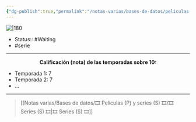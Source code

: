```yaml
---
{"dg-publish":true,"permalink":"/notas-varias/bases-de-datos/peliculas-p-y-series-s/s-record-of-ragnarok/"}
---
```



![|180](https://m.media-amazon.com/images/M/MV5BOTcyOGZiMzctNTQyOS00OTYzLTk0M2EtMTI5MTU0NmU5ZGU2XkEyXkFqcGdeQXVyMTI2NTY3NDg5._V1_SX300.jpg)

- Status:: #Waiting
- #serie

---

**<center>Calificación (nota) de las temporadas sobre 10:</center>**

- Temporada 1: 7
- Temporada 2: 7
- ...

---

> [[Notas varias/Bases de datos/🎞️ Películas (P) y series (S) 🎞️/🎞️ Series (S) 🎞️\|🎞️ Series (S) 🎞️]]